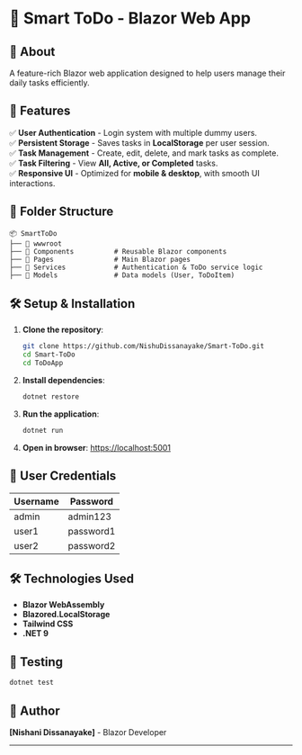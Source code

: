 # 📌 Smart ToDo - Blazor Web App

## 📝 About
A feature-rich Blazor web application designed to help users manage their daily tasks efficiently.

## 🚀 Features
✅ **User Authentication** - Login system with multiple dummy users. <br/>
✅ **Persistent Storage** - Saves tasks in **LocalStorage** per user session. <br/>
✅ **Task Management** - Create, edit, delete, and mark tasks as complete. <br/>
✅ **Task Filtering** - View **All, Active, or Completed** tasks. <br/>
✅ **Responsive UI** - Optimized for **mobile & desktop**, with smooth UI interactions. <br/>

## 📂 Folder Structure
```
📦 SmartToDo
├── 📁 wwwroot             
├── 📁 Components          # Reusable Blazor components
├── 📁 Pages               # Main Blazor pages
├── 📁 Services            # Authentication & ToDo service logic
├── 📁 Models              # Data models (User, ToDoItem)
```

## 🛠️ Setup & Installation
1. **Clone the repository**:
   ```sh
   git clone https://github.com/NishuDissanayake/Smart-ToDo.git
   cd Smart-ToDo
   cd ToDoApp
   ```
2. **Install dependencies**:
   ```sh
   dotnet restore
   ```
3. **Run the application**:
   ```sh
   dotnet run
   ```
4. **Open in browser**: [https://localhost:5001](https://localhost:5001)

## 👤 User Credentials
| Username | Password |
|----------|---------|
| admin    | admin123 |
| user1    | password1 |
| user2    | password2 |

## 🛠️ Technologies Used
- **Blazor WebAssembly**
- **Blazored.LocalStorage**
- **Tailwind CSS**
- **.NET 9**

## 🧪 Testing
```sh
dotnet test
```

## 🎯 Author
**[Nishani Dissanayake]** - Blazor Developer

---


